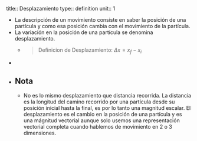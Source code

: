 title:: Desplazamiento
type:: definition
unit:: 1

- La descripción de un movimiento consiste en saber la posición de una partícula y como esa posición cambia con el movimiento de la partícula.
- La variación en la posición de una partícula se denomina desplazamiento.
	- > Definicion de Desplazamiento: $\Delta x =x_f-x_i$
-
- ## Nota
	- No es lo mismo desplazamiento que distancia recorrida. La distancia es la longitud del camino recorrido por una partícula desde su posición inicial hasta la final, es por lo tanto una magnitud escalar. El desplazamiento es el cambio en la posición de una partícula y es una mágnitud vectorial aunque solo usemos una representación vectorial completa cuando hablemos de movimiento en 2 o  3 dimensiones.